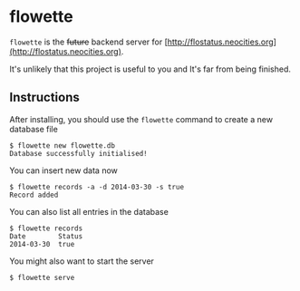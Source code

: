 flowette
========

`flowette` is the ~~future~~ backend server for [http://flostatus.neocities.org](http://flostatus.neocities.org).

It's unlikely that this project is useful to you and It's far from being finished.

Instructions
------------

After installing, you should use the `flowette` command to create a new database file

    $ flowette new flowette.db
    Database successfully initialised!

You can insert new data now

    $ flowette records -a -d 2014-03-30 -s true
    Record added

You can also list all entries in the database

    $ flowette records
    Date        Status
    2014-03-30  true

You might also want to start the server

    $ flowette serve


